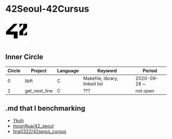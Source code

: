 # 42Seoul-42Cursus
<img src="./42_logo_black.svg" width=70p>

## Inner Circle

| Circle | Project       | Language | Keyword                        | Period       |
| ------ | ------------- | -------- | ------------------------------ | ------------ |
| 0      | libft         | C        | Makefile, library, linked list | 2020-09-28 ~ |
| 1      | get_next_line | C        | ???                            | not open     |


## .md that I benchmarking
- [Ykoh](https://github.com/kohyounghwan/libft#Contents)
- [moon9ua/42_seoul](https://github.com/moon9ua/42_seoul)
- [lina0322/42seoul_cursus](https://github.com/lina0322/42seoul_cursus)
